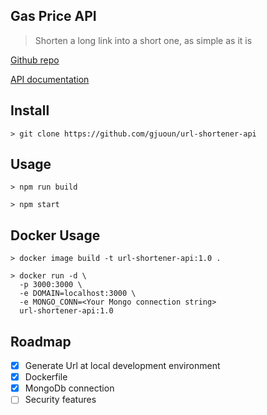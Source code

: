 ## Gas Price API

> Shorten a long link into a short one, as simple as it is

[Github repo](https://github.com/gjuoun/url-shortener-api)

[API documentation](https://stoplight.io/p/docs/gh/gjuoun/url-shortener-api)

## Install

    > git clone https://github.com/gjuoun/url-shortener-api

## Usage

    > npm run build

    > npm start

## Docker Usage

    > docker image build -t url-shortener-api:1.0 .

    > docker run -d \
      -p 3000:3000 \
      -e DOMAIN=localhost:3000 \
      -e MONGO_CONN=<Your Mongo connection string>
      url-shortener-api:1.0

## Roadmap

- [x] Generate Url at local development environment
- [x] Dockerfile
- [x] MongoDb connection
- [ ] Security features

